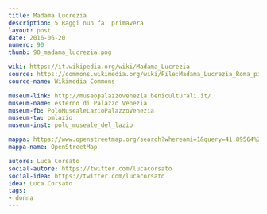 ```yaml
---
title: Madama Lucrezia
description: 5 Raggi nun fa' primavera
layout: post
date: 2016-06-20
numero: 90
thumb: 90_madama_lucrezia.png

wiki: https://it.wikipedia.org/wiki/Madama_Lucrezia
source: https://commons.wikimedia.org/wiki/File:Madama_Lucrezia_Roma_piazza_San_Marco.JPG
source-name: Wikimedia Commons

museum-link: http://museopalazzovenezia.beniculturali.it/
museum-name: esterno di Palazzo Venezia
museum-fb: PoloMusealeLazioPalazzoVenezia
museum-tw: pmlazio
museum-inst: polo_museale_del_lazio

mappa: https://www.openstreetmap.org/search?whereami=1&query=41.89564%2C12.48132#map=19/41.89564/12.48132
mappa-name: OpenStreetMap

autore: Luca Corsato
social-autore: https://twitter.com/lucacorsato
social-idea: https://twitter.com/lucacorsato
idea: Luca Corsato
tags:
- donna
---
```

